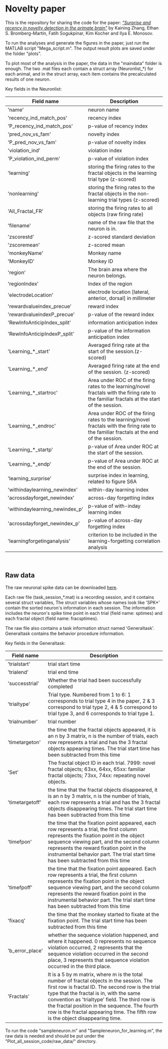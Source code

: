 # Novelty paper
This is the repository for sharing the code for the paper: [*"Surprise and recency in novelty detection in the
primate brain"*](https://www.cell.com/current-biology/pdfExtended/S0960-9822(22)00504-8) by Kaining Zhang, Ethan S. Bromberg-Martin, Fatih Sogukpinar, Kim Kocher and Ilya E. Monosov.


To run the analyses and generate the figures in the paper, just run the MATLAB script "Mega_script.m".
The output result plots are saved under the folder "plots".


To plot most of the analysis in the paper, the data in the "maindata" folder is enough. The two .mat files each contain a struct array (Neuronlist_\*) for each animal, and in the struct array, each item contains the precalculated results of one neuron.

Key fields in the Neuronlist: 

| Field name | Description |
| --- | ----------- |
|'name' | neuron name |
|'recency_ind_match_pos' | recency index |
|'P_recency_ind_match_pos' | p-value of recency index |
|'pred_nov_vs_fam' | novelty index |
|'P_pred_nov_vs_fam' | p-value of novelty index |
|'violation_ind' | violation index |
|'P_violation_ind_perm' | p-value of violation index |
|'learning' | storing the firing rates to the fractal objects in the learning trial type (z-scored) |
|'nonlearning' | storing the firing rates to the fractal objects in the non-learning trial types (z-scored) |
|'All_Fractal_FR' | storing the firing rates to all objects (raw firing rate) |
|'filename' | name of the raw file that the neuron is in. |
|'zscorestd' | z-scored standard deviation |
|'zscoremean' | z-scored mean |
|'monkeyName'  | Monkey name |
|'MonkeyID' | Monkey ID |
|'region'  | The brain area where the neuron belongs. |
|'regionIndex' | Index of the region |
|'electrodeLocation' | electrode location [lateral, anterior, dorsal] in millimeter |
|'rewardvalueindex_precue' | reward index |
|'rewardvalueindexP_precue' | p-value of the reward index |
|'RewInfoAnticipIndex_split' | information anticipation index |
|'RewInfoAnticipIndexP_split' | p-value of the information anticipation index |
|'Learning_\*_start' | Averaged firing rate at the start of the session.(z-scored) |
|'Learning_\*_end' | Averaged firing rate at the end of the session. (z-scored) |
|'Learning_\*_startroc' | Area under ROC of the firing rates to the learning/novel fractals with the firing rate to the familiar fractals at the start of the session. |
|'Learning_\*_endroc' | Area under ROC of the firing rates to the learning/novel fractals with the firing rate to the familiar fractals at the end of the session. |
|'Learning_\*_startp' | p-value of Area under ROC at the start of the session. |
|'Learning_\*_endp' | p-value of Area under ROC at the end of the session. |
|'learning_surprise' | surprise index in learning, related to figure S6A |
|'withindaylearning_newindex' | within-day learning index |
|'acrossdayforget_newindex' | across-day forgetting index |
|'withindaylearning_newindex_p' | p-value of with-inday learning index |
|'acrossdayforget_newindex_p' | p-value of across-day forgetting index |
|'learningforgetinganalysis'  | criterion to be included in the learning-forgetting correlation analysis |

</br>

## Raw data

The raw neuronal spike data can be downloaded [here](https://wustl.box.com/s/v4x3zjvyopexyud3ghnk87apav9ma6ay).

Each raw file (task_session_\*.mat) is a recording session, and it contains several struct variables, The struct variables whose names look like 'SPK*' contain the sorted neuron's information in each session. The information includes the neuron's spike time point in each trial (field name: sptimes) and each fractal object (field name: fracsptimes). 

The raw file also contains a task information struct named 'Generaltask'. Generaltask contains the behavior procedure information.

Key fields in the Generaltask:

| Field name | Description |
| --- | ----------- |
|'trialstart' | trial start time |
|'trialend' | trial end time |
|'successtrial' | Whether the trial had been successfully completed |
|'trialtype' | Trial type. Numbered from 1 to 6: 1 corresponds to trial type 4 in the paper, 2 & 3 correspond to trial type 2, 4 & 5 correspond to trial type 3, and 6 corresponds to trial type 1.
|'trialnumber' | trial number |
|'timetargeton' | the time that the fractal objects appeared, it is an n by 3 matrix, n is the number of trials,  each row represents a trial and has the 3 fractal objects appearing times. The trial start time has been subtracted from this time|
|'Set' | The fractal object ID in each trial. 7999: novel fractal objects; 63xx, 64xx, 65xx: familiar fractal objects; 73xx, 74xx: repeating novel objects. |
|'timetargetoff' | the time that the fractal objects disappeared, it is an n by 3 matrix, n is the number of trials,  each row represents a trial and has the 3 fractal objects disappearing times. The trial start time has been subtracted from this time |
|'timefpon' | the time that the fixation point appeared, each row represents a trial, the first column represents the fixation point in the object sequence viewing part, and the second column represents the reward fixation point in the instrumental behavior part. The trial start time has been subtracted from this time |
|'timefpoff' | the time that the fixation point appeared. Each row represents a trial, the first column represents the fixation point in the object sequence viewing part, and the second column represents the reward fixation point in the instrumental behavior part. The trial start time has been subtracted from this time |
|'fixacq' | the time that the monkey started to fixate at the fixation point. The trial start time has been subtracted from this time |
|'b_error_place' | whether the sequence violation happened, and where it happened. 0 represents no sequence violation occurred, 2 represents that the sequence violation occurred in the second place, 3 represents that sequence violation occurred in the third place. |
|'Fractals' | It is a 5 by m matrix, where m is the total number of fractal objects in the session. The first row is fractal ID. The second row is the trial type that the fractal is in, with the same convention as 'trialtype' field. The third row is the fractal position in the sequence. The fourth row is the fractal appearing time. The fifth row is the object disappearing time. |

To run the code "sampleneuron.m" and "Sampleneuron_for_learning.m", the raw data is needed and should be put under the "Plot_all_session_code/raw_data/" directory.

